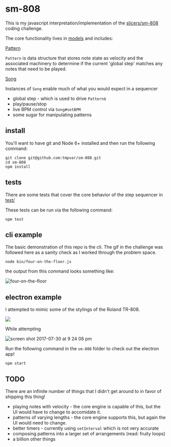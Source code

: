 # sm-808

This is my javascript interpretation/implementation of the [slicers/sm-808](https://github.com/splicers/sm-808) coding challenge.

The core functionality lives in [models](models) and includes:

[Pattern](models/pattern.js)

`Pattern` is data structure that stores note state as velocity and the associated machinery
to determine if the current 'global step' matches any notes that need to be played.

[Song](models/song.js)

Instances of `Song` enable much of what you would expect in a sequencer

- global step - which is used to drive `Pattern`s
- play/pause/stop
- live BPM control via `Song#setBPM`
- some sugar for manipulating patterns

## install

You'll want to have git and Node 6+ installed and then run the following command:

```
git clone git@github.com:tmpvar/sm-808.git
cd sm-808
npm install
```

## tests

There are some tests that cover the core behavior of the step sequencer in [test/](test)

These tests can be run via the following command:

```
npm test
```

## cli example

The basic demonstration of this repo is the cli. The gif in the challenge was
followed here as a sanity check as I worked through the problem space.

```
node bin/four-on-the-floor.js
```

the output from this command looks something like:

![four-on-the-floor](https://user-images.githubusercontent.com/46673/28761125-72b75372-757a-11e7-9a14-0eea4db682d6.gif)

## electron example

I attempted to mimic some of the stylings of the Roland TR-808.

![](https://upload.wikimedia.org/wikipedia/commons/thumb/4/4c/Roland_TR-808_%28large%29.jpg/1024px-Roland_TR-808_%28large%29.jpg)

While attempting

![screen shot 2017-07-30 at 9 24 08 pm](https://user-images.githubusercontent.com/46673/28760972-48831290-7579-11e7-8152-db0192964ffe.png)

Run the following command in the `sm-808` folder to check out the electron app!

```
npm start
```

## TODO

There are an infinite number of things that I didn't get around to in favor of shipping this thing!

- playing notes with velocity - the core engine is capable of this, but the UI would have to change to accomidate it.
- patterns of varying lengths - the core engine supports this, but again the UI would need to change.
- better timers - currently using `setInterval` which is not very accurate
- composing patterns into a larger set of arrangements (read: fruity loops)
- a billion other things
